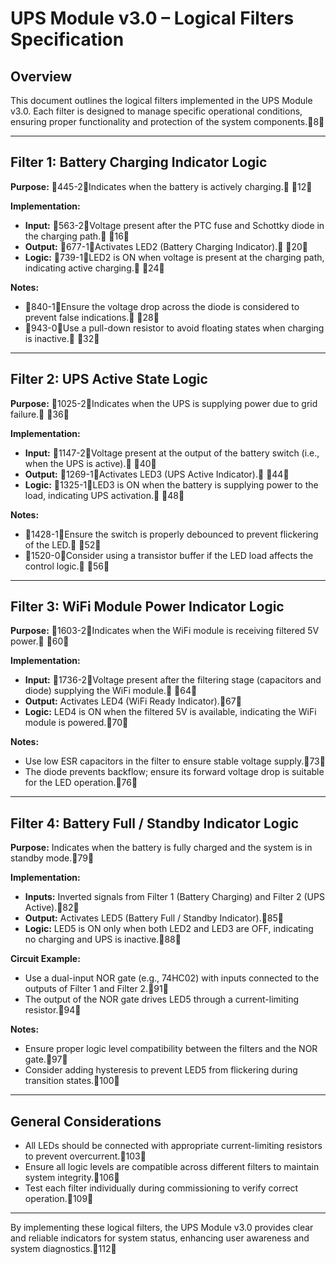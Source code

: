 # UPS Module v3.0 – Logical Filters Specification

## Overview

This document outlines the logical filters implemented in the UPS Module v3.0. Each filter is designed to manage specific operational conditions, ensuring proper functionality and protection of the system components.8

---

## Filter 1: Battery Charging Indicator Logic

**Purpose:** 445-2Indicates when the battery is actively charging. 12

**Implementation:**

- **Input:** 563-2Voltage present after the PTC fuse and Schottky diode in the charging path. 16
- **Output:** 677-1Activates LED2 (Battery Charging Indicator). 20
- **Logic:** 739-1LED2 is ON when voltage is present at the charging path, indicating active charging. 24

**Notes:**

- 840-1Ensure the voltage drop across the diode is considered to prevent false indications. 28
- 943-0Use a pull-down resistor to avoid floating states when charging is inactive. 32

---

## Filter 2: UPS Active State Logic

**Purpose:** 1025-2Indicates when the UPS is supplying power due to grid failure. 36

**Implementation:**

- **Input:** 1147-2Voltage present at the output of the battery switch (i.e., when the UPS is active). 40
- **Output:** 1269-1Activates LED3 (UPS Active Indicator). 44
- **Logic:** 1325-1LED3 is ON when the battery is supplying power to the load, indicating UPS activation. 48

**Notes:**

- 1428-1Ensure the switch is properly debounced to prevent flickering of the LED. 52
- 1520-0Consider using a transistor buffer if the LED load affects the control logic. 56

---

## Filter 3: WiFi Module Power Indicator Logic

**Purpose:** 1603-2Indicates when the WiFi module is receiving filtered 5V power. 60

**Implementation:**

- **Input:** 1736-2Voltage present after the filtering stage (capacitors and diode) supplying the WiFi module. 64
- **Output:** Activates LED4 (WiFi Ready Indicator).67
- **Logic:** LED4 is ON when the filtered 5V is available, indicating the WiFi module is powered.70

**Notes:**

- Use low ESR capacitors in the filter to ensure stable voltage supply.73
- The diode prevents backflow; ensure its forward voltage drop is suitable for the LED operation.76

---

## Filter 4: Battery Full / Standby Indicator Logic

**Purpose:** Indicates when the battery is fully charged and the system is in standby mode.79

**Implementation:**

- **Inputs:** Inverted signals from Filter 1 (Battery Charging) and Filter 2 (UPS Active).82
- **Output:** Activates LED5 (Battery Full / Standby Indicator).85
- **Logic:** LED5 is ON only when both LED2 and LED3 are OFF, indicating no charging and UPS is inactive.88

**Circuit Example:**

- Use a dual-input NOR gate (e.g., 74HC02) with inputs connected to the outputs of Filter 1 and Filter 2.91
- The output of the NOR gate drives LED5 through a current-limiting resistor.94

**Notes:**

- Ensure proper logic level compatibility between the filters and the NOR gate.97
- Consider adding hysteresis to prevent LED5 from flickering during transition states.100

---

## General Considerations

- All LEDs should be connected with appropriate current-limiting resistors to prevent overcurrent.103
- Ensure all logic levels are compatible across different filters to maintain system integrity.106
- Test each filter individually during commissioning to verify correct operation.109

---

By implementing these logical filters, the UPS Module v3.0 provides clear and reliable indicators for system status, enhancing user awareness and system diagnostics.112
